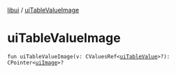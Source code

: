 [libui](index.md) / [uiTableValueImage](./ui-table-value-image.md)

# uiTableValueImage

`fun uiTableValueImage(v: CValuesRef<`[`uiTableValue`](ui-table-value.md)`>?): CPointer<`[`uiImage`](ui-image.md)`>?`
